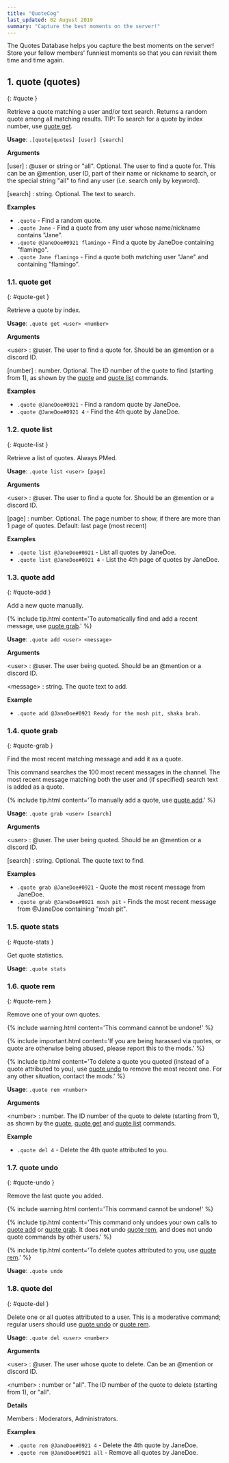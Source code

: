 ```yaml
---
title: "QuoteCog"
last_updated: 02 August 2019
summary: "Capture the best moments on the server!"
---
```


The Quotes Database helps you capture the best moments on the server! Store your fellow
members' funniest moments so that you can revisit them time and time again.

## 1. quote (quotes)
{: #quote }

Retrieve a quote matching a user and/or text search. Returns a random quote among all matching results.
TIP: To search for a quote by index number, use <a href="./quotecog.html#quote-get">quote get</a>.

**Usage**: `.[quote|quotes] [user] [search]`

**Arguments**

[user]
: @user or string or "all". Optional. The user to find a quote for. This can be an @mention, user ID, part of their name or nickname to search, or the special string "all" to find any user (i.e. search only by keyword).


[search]
: string. Optional. The text to search.




**Examples**

* `.quote` - Find a random quote.
* `.quote Jane` - Find a quote from any user whose name/nickname contains "Jane".
* `.quote @JaneDoe#0921 flamingo` - Find a quote by JaneDoe containing "flamingo".
* `.quote Jane flamingo` - Find a quote both matching user "Jane" and containing "flamingo".

### 1.1. quote get
{: #quote-get }

Retrieve a quote by index.

**Usage**: `.quote get <user> <number>`

**Arguments**

&lt;user&gt;
: @user. The user to find a quote for. Should be an @mention or a discord ID.


[number]
: number. Optional. The ID number of the quote to find (starting from 1), as shown by the <a href="./quotecog.html#quote">quote</a> and <a href="./quotecog.html#quote-list">quote list</a> commands.




**Examples**

* `.quote @JaneDoe#0921` - Find a random quote by JaneDoe.
* `.quote @JaneDoe#0921 4` - Find the 4th quote by JaneDoe.

### 1.2. quote list
{: #quote-list }

Retrieve a list of quotes. Always PMed.

**Usage**: `.quote list <user> [page]`

**Arguments**

&lt;user&gt;
: @user. The user to find a quote for. Should be an @mention or a discord ID.


[page]
: number. Optional. The page number to show, if there are more than 1 page of quotes. Default: last page (most recent)




**Examples**

* `.quote list @JaneDoe#0921` - List all quotes by JaneDoe.
* `.quote list @JaneDoe#0921 4` - List the 4th page of quotes by JaneDoe.

### 1.3. quote add
{: #quote-add }

Add a new quote manually.

{% include tip.html content='To automatically find and add a recent message, use <a href="./quotecog.html#quote-grab">quote grab</a>.' %}

**Usage**: `.quote add <user> <message>`

**Arguments**

&lt;user&gt;
: @user. The user being quoted. Should be an @mention or a discord ID.


&lt;message&gt;
: string. The quote text to add.




**Example**

* `.quote add @JaneDoe#0921 Ready for the mosh pit, shaka brah.`

### 1.4. quote grab
{: #quote-grab }

Find the most recent matching message and add it as a quote.

This command searches the 100 most recent messages in the channel. The
most recent message matching both the user and (if specified) search text is added as a
quote.

{% include tip.html content='To manually add a quote, use <a href="./quotecog.html#quote-add">quote add</a>.' %}

**Usage**: `.quote grab <user> [search]`

**Arguments**

&lt;user&gt;
: @user. The user being quoted. Should be an @mention or a discord ID.


[search]
: string. Optional. The quote text to find.




**Examples**

* `.quote grab @JaneDoe#0921` - Quote the most recent message from JaneDoe.
* `.quote grab @JaneDoe#0921 mosh pit` - Finds the most recent message from @JaneDoe containing "mosh pit".

### 1.5. quote stats
{: #quote-stats }

Get quote statistics.

**Usage**: `.quote stats`



### 1.6. quote rem
{: #quote-rem }

Remove one of your own quotes.

{% include warning.html content='This command cannot be undone!' %}

{% include important.html content='If you are being harassed via quotes, or quote are otherwise being abused,
please report this to the mods.' %}

{% include tip.html content='To delete a quote you quoted (instead of a quote attributed to you), use
<a href="./quotecog.html#quote-undo">quote undo</a> to remove the most recent one. For any other situation, contact the
mods.' %}

**Usage**: `.quote rem <number>`

**Arguments**

&lt;number&gt;
: number. The ID number of the quote to delete (starting from 1), as shown by the <a href="./quotecog.html#quote">quote</a>, <a href="./quotecog.html#quote-get">quote get</a> and <a href="./quotecog.html#quote-list">quote list</a> commands.




**Example**

* `.quote del 4` - Delete the 4th quote attributed to you.

### 1.7. quote undo
{: #quote-undo }

Remove the last quote you added.

{% include warning.html content='This command cannot be undone!' %}

{% include tip.html content='This command only undoes your own calls to <a href="./quotecog.html#quote-add">quote add</a> or <a href="./quotecog.html#quote-grab">quote grab</a>. It
does **not** undo <a href="./quotecog.html#quote-rem">quote rem</a>, and does not undo quote commands by other users.' %}

{% include tip.html content='To delete quotes attributed to you, use <a href="./quotecog.html#quote-rem">quote rem</a>.' %}

**Usage**: `.quote undo`



### 1.8. quote del
{: #quote-del }

Delete one or all quotes attributed to a user. This is a moderative command; regular users should use <a href="./quotecog.html#quote-undo">quote undo</a> or <a href="./quotecog.html#quote-rem">quote rem</a>.

**Usage**: `.quote del <user> <number>`

**Arguments**

&lt;user&gt;
: @user. The user whose quote to delete. Can be an @mention or discord ID.


&lt;number&gt;
: number or "all". The ID number of the quote to delete (starting from 1), or "all".




**Details**

Members
: Moderators, Administrators.


**Examples**

* `.quote rem @JaneDoe#0921 4` - Delete the 4th quote by JaneDoe.
* `.quote rem @JaneDoe#0921 all` - Remove all quotes by JaneDoe.